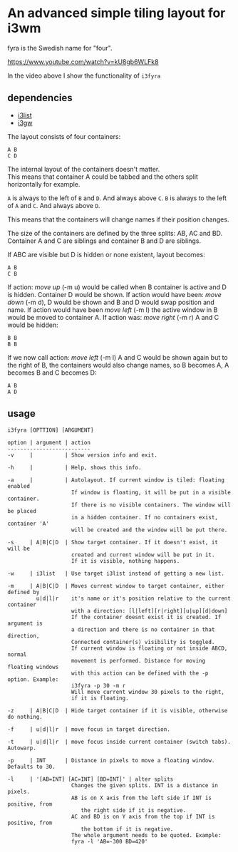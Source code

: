 
An advanced simple tiling layout for i3wm
=========================================
fyra is the Swedish name for "four".

https://www.youtube.com/watch?v=kU8gb6WLFk8  
 
In the video above I show the functionality of `i3fyra`

dependencies
------------
* [i3list](https://github.com/budRich/i3ass/tree/master/i3list)
* [i3gw](https://github.com/budRich/i3ass/tree/master/i3gw)

The layout consists of four containers:
``` shell
A B
C D
```
The internal layout of the containers doesn't matter.  
This means that container A could be tabbed and the others split horizontally for example.

`A` is always to the left of `B` and `D`. And always above `C`.
`B` is always to the left of `A` and `C`. And always above `D`.

This means that the containers will change names if their position changes.

The size of the containers are defined by the three splits: AB, AC and BD.
Container A and C are siblings and container B and D are siblings. 

If ABC are visible but D is hidden or none existent, layout becomes:
``` shell
A B
C B
```
If action: *move up* (-m u) would be called when B container is active 
and D is hidden. Container D would be shown. If action would have been:
*move down* (-m d), D would be shown and B and D would swap position and name.
If action would have been *move left* (-m l) the active window in B would be
moved to container A. If action was: *move right* (-m r) A and C would be hidden:
``` shell
B B
B B
```
If we now call action: *move left* (-m l) A and C would be shown again but
to the right of B, the containers would also change names, so B becomes A, 
A becomes B and C becomes D:
``` shell
A B
A D
```
usage
-----
`i3fyra [OPTTION] [ARGUMENT]`

``` text
option | argument | action
--------------------------
-v     |          | Show version info and exit.

-h     |          | Help, shows this info.

-a     |          | Autolayout. If current window is tiled: floating enabled
                    If window is floating, it will be put in a visible container.
                    If there is no visible containers. The window will be placed
                    in a hidden container. If no containers exist, container 'A'
                    will be created and the window will be put there.

-s     | A|B|C|D  | Show target container. If it doesn't exist, it will be 
                    created and current window will be put in it.
                    If it is visible, nothing happens.

-w     | i3list   | Use target i3list instead of getting a new list.

-m     | A|B|C|D  | Moves current window to target container, either defined by
         u|d|l|r    it's name or it's position relative to the current container
                    with a direction: [l|left][r|right][u|up][d|down]
                    If the container doesnt exist it is created. If argument is
                    a direction and there is no container in that direction, 
                    Connected container(s) visibility is toggled.
                    If current window is floating or not inside ABCD, normal 
                    movement is performed. Distance for moving floating windows
                    with this action can be defined with the -p option. Example:
                    i3fyra -p 30 -m r
                    Will move current window 30 pixels to the right, 
                    if it is floating.
         
-z     | A|B|C|D  | Hide target container if it is visible, otherwise do nothing.

-f     | u|d|l|r  | move focus in target direction. 

-t     | u|d|l|r  | move focus inside current container (switch tabs). Autowarp.

-p     | INT      | Distance in pixels to move a floating window. Defaults to 30.

-l     | '[AB=INT] [AC=INT] [BD=INT]' | alter splits
                    Changes the given splits. INT is a distance in pixels.
                    AB is on X axis from the left side if INT is positive, from
                       the right side if it is negative.
                    AC and BD is on Y axis from the top if INT is positive, from
                       the bottom if it is negative.
                    The whole argument needs to be quoted. Example:
                    fyra -l 'AB=-300 BD=420'

```
